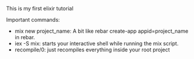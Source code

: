 This is my first elixir tutorial

Important commands:
* mix new project_name: A bit like rebar create-app appid=project_name in rebar.
* iex -S mix: starts your interactive shell while running the mix script.
* recompile/0: just recompiles everything inside your root project